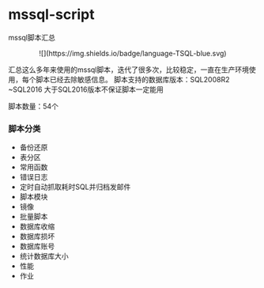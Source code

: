 # mssql-script
mssql脚本汇总
<p align="center">
![](https://img.shields.io/badge/language-TSQL-blue.svg)
</p>

汇总这么多年来使用的mssql脚本，迭代了很多次，比较稳定，一直在生产环境使用，每个脚本已经去除敏感信息。
脚本支持的数据库版本：SQL2008R2 ~SQL2016
大于SQL2016版本不保证脚本一定能用

  
脚本数量：54个  




### 脚本分类 

- 备份还原 
- 表分区
- 常用函数
- 错误日志
- 定时自动抓取耗时SQL并归档发邮件
- 脚本模块
- 镜像
- 批量脚本
- 数据库收缩
- 数据库损坏
- 数据库账号
- 统计数据库大小
- 性能
- 作业

